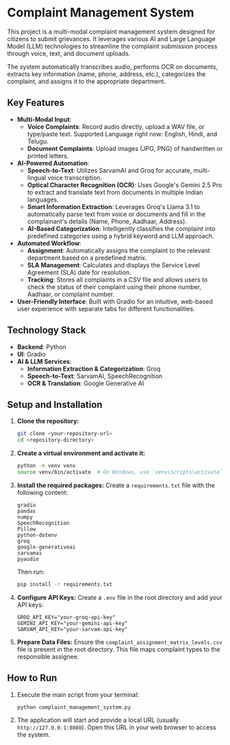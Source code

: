 # Complaint Management System

This project is a multi-modal complaint management system designed for citizens to submit grievances. It leverages various AI and Large Language Model (LLM) technologies to streamline the complaint submission process through voice, text, and document uploads.

The system automatically transcribes audio, performs OCR on documents, extracts key information (name, phone, address, etc.), categorizes the complaint, and assigns it to the appropriate department.

## Key Features

*   **Multi-Modal Input**:
    *   **Voice Complaints**: Record audio directly, upload a WAV file, or type/paste text. Supported Language right now: English, Hindi, and Telugu.
    *   **Document Complaints**: Upload images (JPG, PNG) of handwritten or printed letters.
*   **AI-Powered Automation**:
    *   **Speech-to-Text**: Utilizes SarvamAI and Groq for accurate, multi-lingual voice transcription.
    *   **Optical Character Recognition (OCR)**: Uses Google's Gemini 2.5 Pro to extract and translate text from documents in multiple Indian languages.
    *   **Smart Information Extraction**: Leverages Groq's Llama 3.1 to automatically parse text from voice or documents and fill in the complainant's details (Name, Phone, Aadhaar, Address).
    *   **AI-Based Categorization**: Intelligently classifies the complaint into predefined categories using a hybrid keyword and LLM approach.
*   **Automated Workflow**:
    *   **Assignment**: Automatically assigns the complaint to the relevant department based on a predefined matrix.
    *   **SLA Management**: Calculates and displays the Service Level Agreement (SLA) date for resolution.
    *   **Tracking**: Stores all complaints in a CSV file and allows users to check the status of their complaint using their phone number, Aadhaar, or complaint number.
*   **User-Friendly Interface**: Built with Gradio for an intuitive, web-based user experience with separate tabs for different functionalities.

## Technology Stack

*   **Backend**: Python
*   **UI**: Gradio
*   **AI & LLM Services**:
    *   **Information Extraction & Categorization**: Groq 
    *   **Speech-to-Text**: SarvamAI, SpeechRecognition 
    *   **OCR & Translation**: Google Generative AI 

## Setup and Installation

1.  **Clone the repository:**
    ```bash
    git clone <your-repository-url>
    cd <repository-directory>
    ```

2.  **Create a virtual environment and activate it:**
    ```bash
    python -m venv venv
    source venv/bin/activate  # On Windows, use `venv\Scripts\activate`
    ```

3.  **Install the required packages:**
    Create a `requirements.txt` file with the following content:
    ```
    gradio
    pandas
    numpy
    SpeechRecognition
    Pillow
    python-dotenv
    groq
    google-generativeai
    sarvamai
    pyaudio
    ```
    Then run:
    ```bash
    pip install -r requirements.txt
    ```

4.  **Configure API Keys:**
    Create a `.env` file in the root directory and add your API keys:
    ```.env
    GROQ_API_KEY="your-groq-api-key"
    GEMINI_API_KEY="your-gemini-api-key"
    SARVAM_API_KEY="your-sarvam-api-key"
    ```

5.  **Prepare Data Files:**
    Ensure the `complaint_assignment_matrix_levels.csv` file is present in the root directory. This file maps complaint types to the responsible assignee.

## How to Run

1.  Execute the main script from your terminal:
    ```bash
    python complaint_management_system.py
    ```

2.  The application will start and provide a local URL (usually `http://127.0.0.1:8080`). Open this URL in your web browser to access the system.
